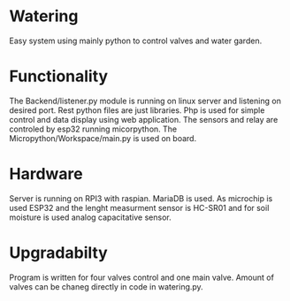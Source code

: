 # Watering
Easy system using mainly python to control valves and water garden. 

# Functionality
The Backend/listener.py module is running on linux server and listening on desired port. Rest python files are just libraries. 
Php is used for simple control and data display using web application.
The sensors and relay are controled by esp32 running micorpython. The Micropython/Workspace/main.py is used on board.

# Hardware
Server is running on RPI3 with raspian. MariaDB is used. As microchip is used ESP32 and the lenght measurment sensor is HC-SR01 and for soil moisture is used analog capacitative sensor.

# Upgradabilty
Program is written for four valves control and one main valve. Amount of valves can be chaneg directly in code in watering.py. 